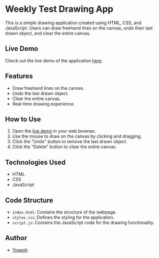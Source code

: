 # Weekly Test Drawing App

This is a simple drawing application created using HTML, CSS, and JavaScript. Users can draw freehand lines on the canvas, undo their last drawn object, and clear the entire canvas.

## Live Demo

Check out the live demo of the application [here](https://yogesh-vasanthakumar.github.io/weeklyTest/).

## Features

- Draw freehand lines on the canvas.
- Undo the last drawn object.
- Clear the entire canvas.
- Real-time drawing experience.

## How to Use

1. Open the [live demo](https://yogesh-vasanthakumar.github.io/weeklyTest/) in your web browser.
2. Use the mouse to draw on the canvas by clicking and dragging.
3. Click the "Undo" button to remove the last drawn object.
4. Click the "Delete" button to clear the entire canvas.

## Technologies Used

- HTML
- CSS
- JavaScript

## Code Structure

- `index.html`: Contains the structure of the webpage.
- `styles.css`: Defines the styling for the application.
- `script.js`: Contains the JavaScript code for the drawing functionality.

## Author

- [Yogesh](https://github.com/Yogesh-VasanthaKumar/)
